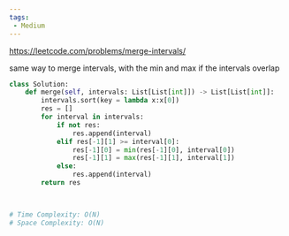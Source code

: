 ```yaml
---
tags:
 - Medium
---
```


https://leetcode.com/problems/merge-intervals/

same way to merge intervals, with the min and max if the intervals overlap

```python
class Solution:
    def merge(self, intervals: List[List[int]]) -> List[List[int]]:
        intervals.sort(key = lambda x:x[0])
        res = []
        for interval in intervals:
            if not res:
                res.append(interval)
            elif res[-1][1] >= interval[0]:
                res[-1][0] = min(res[-1][0], interval[0])
                res[-1][1] = max(res[-1][1], interval[1])
            else:
                res.append(interval)
        return res
        


# Time Complexity: O(N)
# Space Complexity: O(N)
```